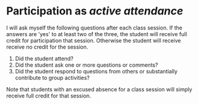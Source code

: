 # Participation as _active attendance_

I will ask myself the following questions after each class session. If the answers are 'yes' to at least two of the three, the student will receive full credit for participation that session. Otherwise the student will receive receive no credit for the session.

1. Did the student attend?
2. Did the student ask one or more questions or comments?
3. Did the student respond to questions from others or substantially contribute to group activities?

Note that students with an excused absence for a class session will simply receive full credit for that session.